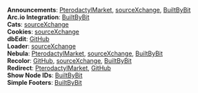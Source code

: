 **Announcements**: [PterodactylMarket](https://pterodactylmarket.com/resource/679), [sourceXchange](https://www.sourcexchange.net/products/announcements), [BuiltByBit](https://builtbybit.com/resources/announcements-for-blueprint.32546/)\
**Arc.io Integration**: [BuiltByBit](https://builtbybit.com/resources/pterodactyl-v1-addon-arc-integration.32109/)\
**Cats**: [sourceXchange](https://www.sourcexchange.net/products/cats)\
**Cookies**: [sourceXchange](https://www.sourcexchange.net/products/cookies)\
**dbEdit**: [GitHub](https://github.com/prplwtf/blueprint-dbedit)\
**Loader**: [sourceXchange](https://www.sourcexchange.net/products/loader)\
**Nebula**: [PterodactylMarket](https://pterodactylmarket.com/resource/698), [sourceXchange](https://www.sourcexchange.net/products/nebula), [BuiltByBit](https://builtbybit.com/resources/nebula-for-blueprint.32442/)\
**Recolor**: [GitHub](https://github.com/sp11rum/recolor), [sourceXchange](https://www.sourcexchange.net/products/recolor), [BuiltByBit](https://builtbybit.com/resources/recolor.33818/)\
**Redirect**: [PterodactylMarket](https://pterodactylmarket.com/resource/664), [GitHub](https://github.com/prplwtf/blueprint-redirect)\
**Show Node IDs**: [BuiltByBit](https://builtbybit.com/resources/show-node-ids.35196/)\
**Simple Footers**: [BuiltByBit](https://builtbybit.com/resources/simple-footers.35488/)
